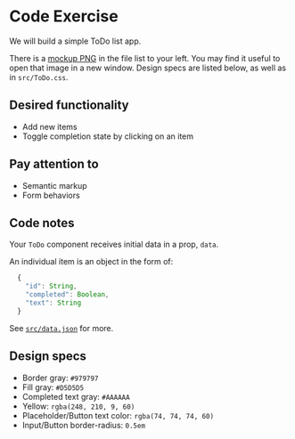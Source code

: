 # Code Exercise

We will build a simple ToDo list app. 

There is a [mockup PNG](./mock-up.png) in the file list to your left. You may find it useful to open that image in a new window. Design specs are listed below, as well as in `src/ToDo.css`.


## Desired functionality

* Add new items
* Toggle completion state by clicking on an item


## Pay attention to

* Semantic markup
* Form behaviors


## Code notes

Your `ToDo` component receives initial data in a prop, `data`. 

An individual item is an object in the form of:

```javascript
  {
    "id": String,
    "completed": Boolean,
    "text": String
  }
```

See [`src/data.json`](./src/data.json) for more.


## Design specs
  
* Border gray: `#979797`
* Fill gray: `#D5D5D5`
* Completed text gray: `#AAAAAA`
* Yellow: `rgba(248, 210, 9, 60)`
* Placeholder/Button text color: `rgba(74, 74, 74, 60)`
* Input/Button border-radius: `0.5em`
